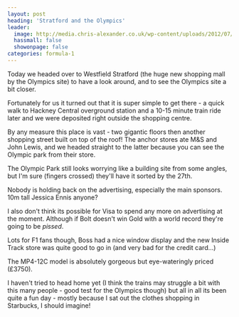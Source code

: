 ```yaml
---
layout: post
heading: 'Stratford and the Olympics'
leader:
  image: http://media.chris-alexander.co.uk/wp-content/uploads/2012/07/wpid-IMG_20120708_1435065.jpg
  hassmall: false
  showonpage: false
categories: formula-1
---
```


Today we headed over to Westfield Stratford (the huge new shopping mall by the Olympics site) to have a look around, and to see the Olympics site a bit closer. 

Fortunately for us it turned out that it is super simple to get there - a quick walk to Hackney Central overground station and a 10-15 minute train ride later and we were deposited right outside the shopping centre. 

<!-- Replace missing image from http://media.chris-alexander.co.uk/wp-content/uploads/2012/07/wpid-IMG_20120708_1408365.jpg -->

By any measure this place is vast - two gigantic floors then another shopping street built on top of the roof! The anchor stores ate M&amp;S and John Lewis, and we headed straight to the latter because you can see the Olympic park from their store.

<!-- Replace missing image from http://media.chris-alexander.co.uk/wp-content/uploads/2012/07/wpid-IMG_20120708_1435065.jpg -->

The Olympic Park still looks worrying like a building site from some angles, but I'm sure (fingers crossed) they'll have it sorted by the 27th.

Nobody is holding back on the advertising, especially the main sponsors. 10m tall Jessica Ennis anyone? 

<!-- Replace missing image from http://media.chris-alexander.co.uk/wp-content/uploads/2012/07/wpid-IMG_20120708_1408165.jpg -->

I also don't think its possible for Visa to spend any more on advertising at the moment. Although if Bolt doesn't win Gold with a world record they're going to be *pissed*.

<!-- Replace missing image from http://media.chris-alexander.co.uk/wp-content/uploads/2012/07/wpid-IMG_20120708_1422145.jpg -->

Lots for F1 fans though, Boss had a nice window display and the new Inside Track store was quite good to go in (and very bad for the credit card...)

<!-- Replace missing image from http://media.chris-alexander.co.uk/wp-content/uploads/2012/07/wpid-IMG_20120708_1419015.jpg -->

<!-- Replace missing image from http://media.chris-alexander.co.uk/wp-content/uploads/2012/07/wpid-IMG_20120708_1512355.jpg -->

<!-- Replace missing image from http://media.chris-alexander.co.uk/wp-content/uploads/2012/07/wpid-IMG_20120708_1514553.jpg -->

The MP4-12C model is absolutely gorgeous but eye-wateringly priced (£3750).

<!-- Replace missing image from http://media.chris-alexander.co.uk/wp-content/uploads/2012/07/wpid-IMG_20120708_1514431.jpg -->

I haven't tried to head home yet (I think the trains may struggle a bit with this many people - good test for the Olympics though) but all in all its been quite a fun day - mostly because I sat out the clothes shopping in Starbucks, I should imagine!
